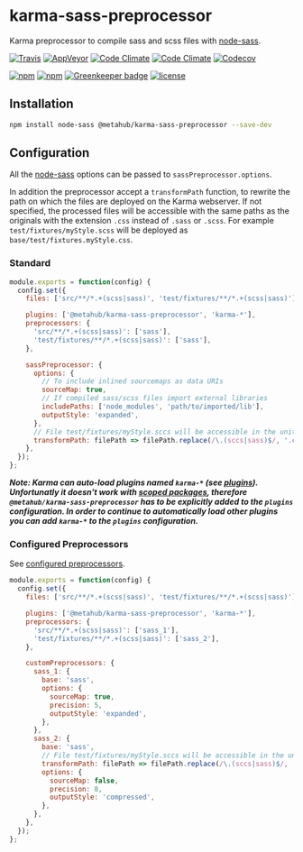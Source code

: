 # **karma-sass-preprocessor**

Karma preprocessor to compile sass and scss files with [node-sass](https://github.com/sass/node-sass).

[![Travis](https://img.shields.io/travis/vanduynslagerp/karma-sass-preprocessor.svg)](https://travis-ci.org/vanduynslagerp/karma-sass-preprocessor)
[![AppVeyor](https://img.shields.io/appveyor/ci/vanduynslagerp/karma-sass-preprocessor.svg)](https://ci.appveyor.com/project/vanduynslagerp/karma-sass-preprocessor)
[![Code Climate](https://img.shields.io/codeclimate/github/vanduynslagerp/karma-sass-preprocessor.svg)](https://codeclimate.com/github/vanduynslagerp/karma-sass-preprocessor)
[![Code Climate](https://img.shields.io/codeclimate/issues/github/vanduynslagerp/karma-sass-preprocessor.svg)](https://codeclimate.com/github/vanduynslagerp/karma-sass-preprocessor/issues)
[![Codecov](https://img.shields.io/codecov/c/github/vanduynslagerp/karma-sass-preprocessor.svg)](https://codecov.io/gh/vanduynslagerp/karma-sass-preprocessor)

[![npm](https://img.shields.io/npm/v/@metahub/karma-sass-preprocessor.svg)](https://www.npmjs.com/package/@metahub/karma-sass-preprocessor)
[![npm](https://img.shields.io/npm/dt/@metahub/karma-sass-preprocessor.svg)](https://www.npmjs.com/package/@metahub/karma-sass-preprocessor)
[![Greenkeeper badge](https://badges.greenkeeper.io/vanduynslagerp/karma-sass-preprocessor.svg)](https://greenkeeper.io/)
[![license](https://img.shields.io/github/license/vanduynslagerp/karma-sass-preprocessor.svg)](https://github.com/vanduynslagerp/karma-sass-preprocessor/blob/master/LICENSE)

## Installation

```bash
npm install node-sass @metahub/karma-sass-preprocessor --save-dev
```

## Configuration

All the [node-sass](https://github.com/sass/node-sass) options can be passed to `sassPreprocessor.options`.

In addition the preprocessor accept a `transformPath` function, to rewrite the path on which the files are deployed on the Karma webserver. If not specified, the processed files will be accessible with the same paths as the originals with the extension `.css` instead of `.sass` or `.scss`. For example `test/fixtures/myStyle.scss` will be deployed as `base/test/fixtures.myStyle.css`.

### Standard

```js
module.exports = function(config) {
  config.set({
    files: ['src/**/*.+(scss|sass)', 'test/fixtures/**/*.+(scss|sass)'],

    plugins: ['@metahub/karma-sass-preprocessor', 'karma-*'],
    preprocessors: {
      'src/**/*.+(scss|sass)': ['sass'],
      'test/fixtures/**/*.+(scss|sass)': ['sass'],
    },

    sassPreprocessor: {
      options: {
        // To include inlined sourcemaps as data URIs
        sourceMap: true,
        // If compiled sass/scss files import external libraries
        includePaths: ['node_modules', 'path/to/imported/lib'],
        outputStyle: 'expanded',
      },
      // File test/fixtures/myStyle.sccs will be accessible in the unit test on path base/styles/myStyle.css
      transformPath: filePath => filePath.replace(/\.(sccs|sass)$/, '.css').replace('test/fixtures', 'styles')
    },
  });
};
```
**_Note: Karma can auto-load plugins named `karma-*` (see [plugins](http://karma-runner.github.io/1.0/config/plugins.html)). Unfortunatly it doesn't work with [scoped packages](https://docs.npmjs.com/misc/scope), therefore `@metahub/karma-sass-preprocessor` has to be explicitly added to the `plugins` configuration. In order to continue to automatically load other plugins you can add `karma-*` to the `plugins` configuration._**

### Configured Preprocessors
See [configured preprocessors](http://karma-runner.github.io/1.0/config/preprocessors.html).

```js
module.exports = function(config) {
  config.set({
    files: ['src/**/*.+(scss|sass)', 'test/fixtures/**/*.+(scss|sass)'],

    plugins: ['@metahub/karma-sass-preprocessor', 'karma-*'],
    preprocessors: {
      'src/**/*.+(scss|sass)': ['sass_1'],
      'test/fixtures/**/*.+(scss|sass)': ['sass_2'],
    },

    customPreprocessors: {
      sass_1: {
        base: 'sass',
        options: {
          sourceMap: true,
          precision: 5,
          outputStyle: 'expanded',
        },
      },
      sass_2: {
        base: 'sass',
        // File test/fixtures/myStyle.sccs will be accessible in the unit test on path base/2/myStyle.css
        transformPath: filePath => filePath.replace(/\.(sccs|sass)$/, '.css').replace('test/fixtures', '2')
        options: {
          sourceMap: false,
          precision: 8,
          outputStyle: 'compressed',
        },
      },
    },
  });
};
```
